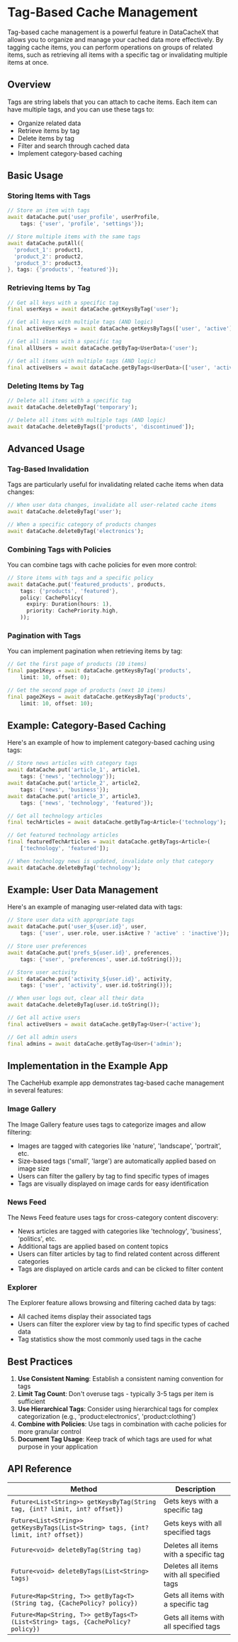 # Tag-Based Cache Management

Tag-based cache management is a powerful feature in DataCacheX that allows you to organize and manage your cached data more effectively. By tagging cache items, you can perform operations on groups of related items, such as retrieving all items with a specific tag or invalidating multiple items at once.

## Overview

Tags are string labels that you can attach to cache items. Each item can have multiple tags, and you can use these tags to:

- Organize related data
- Retrieve items by tag
- Delete items by tag
- Filter and search through cached data
- Implement category-based caching

## Basic Usage

### Storing Items with Tags

```dart
// Store an item with tags
await dataCache.put('user_profile', userProfile, 
    tags: {'user', 'profile', 'settings'});

// Store multiple items with the same tags
await dataCache.putAll({
  'product_1': product1,
  'product_2': product2,
  'product_3': product3,
}, tags: {'products', 'featured'});
```

### Retrieving Items by Tag

```dart
// Get all keys with a specific tag
final userKeys = await dataCache.getKeysByTag('user');

// Get all keys with multiple tags (AND logic)
final activeUserKeys = await dataCache.getKeysByTags(['user', 'active']);

// Get all items with a specific tag
final allUsers = await dataCache.getByTag<UserData>('user');

// Get all items with multiple tags (AND logic)
final activeUsers = await dataCache.getByTags<UserData>(['user', 'active']);
```

### Deleting Items by Tag

```dart
// Delete all items with a specific tag
await dataCache.deleteByTag('temporary');

// Delete all items with multiple tags (AND logic)
await dataCache.deleteByTags(['products', 'discontinued']);
```

## Advanced Usage

### Tag-Based Invalidation

Tags are particularly useful for invalidating related cache items when data changes:

```dart
// When user data changes, invalidate all user-related cache items
await dataCache.deleteByTag('user');

// When a specific category of products changes
await dataCache.deleteByTag('electronics');
```

### Combining Tags with Policies

You can combine tags with cache policies for even more control:

```dart
// Store items with tags and a specific policy
await dataCache.put('featured_products', products, 
    tags: {'products', 'featured'},
    policy: CachePolicy(
      expiry: Duration(hours: 1),
      priority: CachePriority.high,
    ));
```

### Pagination with Tags

You can implement pagination when retrieving items by tag:

```dart
// Get the first page of products (10 items)
final page1Keys = await dataCache.getKeysByTag('products', 
    limit: 10, offset: 0);

// Get the second page of products (next 10 items)
final page2Keys = await dataCache.getKeysByTag('products', 
    limit: 10, offset: 10);
```

## Example: Category-Based Caching

Here's an example of how to implement category-based caching using tags:

```dart
// Store news articles with category tags
await dataCache.put('article_1', article1, 
    tags: {'news', 'technology'});
await dataCache.put('article_2', article2, 
    tags: {'news', 'business'});
await dataCache.put('article_3', article3, 
    tags: {'news', 'technology', 'featured'});

// Get all technology articles
final techArticles = await dataCache.getByTag<Article>('technology');

// Get featured technology articles
final featuredTechArticles = await dataCache.getByTags<Article>(
    ['technology', 'featured']);

// When technology news is updated, invalidate only that category
await dataCache.deleteByTag('technology');
```

## Example: User Data Management

Here's an example of managing user-related data with tags:

```dart
// Store user data with appropriate tags
await dataCache.put('user_${user.id}', user, 
    tags: {'user', user.role, user.isActive ? 'active' : 'inactive'});

// Store user preferences
await dataCache.put('prefs_${user.id}', preferences, 
    tags: {'user', 'preferences', user.id.toString()});

// Store user activity
await dataCache.put('activity_${user.id}', activity, 
    tags: {'user', 'activity', user.id.toString()});

// When user logs out, clear all their data
await dataCache.deleteByTag(user.id.toString());

// Get all active users
final activeUsers = await dataCache.getByTag<User>('active');

// Get all admin users
final admins = await dataCache.getByTag<User>('admin');
```

## Implementation in the Example App

The CacheHub example app demonstrates tag-based cache management in several features:

### Image Gallery

The Image Gallery feature uses tags to categorize images and allow filtering:

- Images are tagged with categories like 'nature', 'landscape', 'portrait', etc.
- Size-based tags ('small', 'large') are automatically applied based on image size
- Users can filter the gallery by tag to find specific types of images
- Tags are visually displayed on image cards for easy identification

### News Feed

The News Feed feature uses tags for cross-category content discovery:

- News articles are tagged with categories like 'technology', 'business', 'politics', etc.
- Additional tags are applied based on content topics
- Users can filter articles by tag to find related content across different categories
- Tags are displayed on article cards and can be clicked to filter content

### Explorer

The Explorer feature allows browsing and filtering cached data by tags:

- All cached items display their associated tags
- Users can filter the explorer view by tag to find specific types of cached data
- Tag statistics show the most commonly used tags in the cache

## Best Practices

1. **Use Consistent Naming**: Establish a consistent naming convention for tags
2. **Limit Tag Count**: Don't overuse tags - typically 3-5 tags per item is sufficient
3. **Use Hierarchical Tags**: Consider using hierarchical tags for complex categorization (e.g., 'product:electronics', 'product:clothing')
4. **Combine with Policies**: Use tags in combination with cache policies for more granular control
5. **Document Tag Usage**: Keep track of which tags are used for what purpose in your application

## API Reference

| Method | Description |
|--------|-------------|
| `Future<List<String>> getKeysByTag(String tag, {int? limit, int? offset})` | Gets keys with a specific tag |
| `Future<List<String>> getKeysByTags(List<String> tags, {int? limit, int? offset})` | Gets keys with all specified tags |
| `Future<void> deleteByTag(String tag)` | Deletes all items with a specific tag |
| `Future<void> deleteByTags(List<String> tags)` | Deletes all items with all specified tags |
| `Future<Map<String, T>> getByTag<T>(String tag, {CachePolicy? policy})` | Gets all items with a specific tag |
| `Future<Map<String, T>> getByTags<T>(List<String> tags, {CachePolicy? policy})` | Gets all items with all specified tags |
